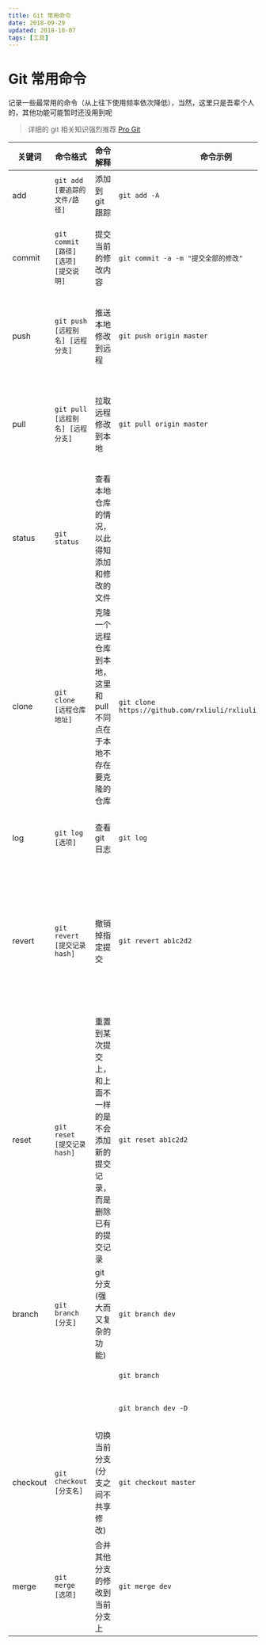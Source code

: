 ```yaml
---
title: Git 常用命令
date: 2018-09-29
updated: 2018-10-07
tags: [工具]
---
```

# Git 常用命令

记录一些最常用的命令（从上往下使用频率依次降低），当然，这里只是吾辈个人的，其他功能可能暂时还没用到呢

> 详细的 git 相关知识强烈推荐 [Pro Git](https://git-scm.com/book/zh/v2)

| 关键词   | 命令格式                              | 命令解释                                                                       | 命令示例                                                     | 命令解释                                                             |
| -------- | ------------------------------------- | ------------------------------------------------------------------------------ | ------------------------------------------------------------ | -------------------------------------------------------------------- |
| add      | `git add [要追踪的文件/路径]`         | 添加到 git 跟踪                                                                | `git add -A`                                                 | 追踪仓库目录下的所有文件                                             |
| commit   | `git commit [路径] [选项] [提交说明]` | 提交当前的修改内容                                                             | `git commit -a -m "提交全部的修改"`                          | 提交了全部的修改内容（仍在本机）                                     |
| push     | `git push [远程别名] [远程分支]`      | 推送本地修改到远程                                                             | `git push origin master`                                     | 推送本地修改到远程 origin 的 master 分支上                           |
| pull     | `git pull [远程别名] [远程分支]`      | 拉取远程修改到本地                                                             | `git pull origin master`                                     | 拉去远程 origin 上 master 分支的修改到本地                           |
| status   | `git status`                          | 查看本地仓库的情况，以此得知添加和修改的文件                                   |
| clone    | `git clone [远程仓库地址]`            | 克隆一个远程仓库到本地，这里和 pull 不同点在于本地不存在要克隆的仓库           | `git clone https://github.com/rxliuli/rxliuli.github.io.git` | 克隆吾辈的博客 github 仓库到本地                                     |
| log      | `git log [选项]`                      | 查看 git 日志                                                                  | `git log`                                                    | 简单的查看 git commit 历史纪录                                       |
| revert   | `git revert [提交记录 hash]`          | 撤销掉指定提交                                                                 | `git revert ab1c2d2`                                         | 撤销一次提交内容，然后将撤销的内容作为修改提交一次，保留了所有的记录 |
| reset    | `git reset [提交记录 hash]`           | 重置到某次提交上，和上面不一样的是不会添加新的提交记录，而是删除已有的提交记录 | `git reset ab1c2d2`                                          | 回退提交到指定版本，不会在 log 中留下痕迹                            |
| branch   | `git branch [分支]`                   | git 分支(强大而又复杂的功能)                                                   | `git branch dev`                                             | 创建 dev 分支                                                        |
|          |                                       |                                                                                | `git branch`                                                 | 列出所有分支                                                         |
|          |                                       |                                                                                | `git branch dev -D`                                          | 删除名为 dev 的分支                                                  |
| checkout | `git checkout [分支名]`               | 切换当前分支(分支之间不共享修改)                                               | `git checkout master`                                        | 切换当前分支到 master 分支                                           |
| merge    | `git merge [选项]`                    | 合并其他分支的修改到当前分支上                                                 | `git merge dev`                                              | 合并 dev 分支的修改到当前分支(一般是 master 分支)                    |